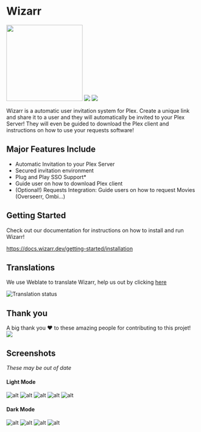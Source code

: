 # Wizarr 

<img src="./screenshots/wizard.png" height="200">

<img src="https://github.com/Wizarrrr/wizarr/actions/workflows/docker-build.yml/badge.svg">

<img src="https://hosted.weblate.org/widgets/wizarr/-/svg-badge.svg">

Wizarr is a automatic user invitation system for Plex. Create a unique link and share it to a user and they will automatically be invited to your Plex Server! They will even be guided to download the Plex client and instructions on how to use your requests software!


## Major Features Include

- Automatic Invitation to your Plex Server
- Secured invitation environment
- Plug and Play SSO Support*
- Guide user on how to download Plex client
- (Optional!) Requests Integration: Guide users on how to request Movies (Overseerr, Ombi...)



## Getting Started

Check out our documentation for instructions on how to install and run Wizarr!

https://docs.wizarr.dev/getting-started/installation




## Translations

We use Weblate to translate Wizarr, help us out by clicking [here](https://hosted.weblate.org/engage/wizarr/)

<img src="https://hosted.weblate.org/widgets/wizarr/-/app/multi-auto.svg" alt="Translation status" />
</a>

## Thank you

A big thank you ❤️ to these amazing people for contributing to this projet!
<a href="https://github.com/wizarrrr/wizarr/graphs/contributors">
  <img src="https://contrib.rocks/image?repo=wizarrrr/wizarr" />
</a>

## Screenshots

*These may be out of date*

#### Light Mode
![alt](./screenshots/share.png)
![alt](./screenshots/tips-light.png)
![alt](./screenshots/invitation.png)
![alt](./screenshots/Download.png)
![alt](./screenshots/request.png)

#### Dark Mode
![alt](./screenshots/download_dark.png)
![alt](./screenshots/tips-dark.png)
![alt](./screenshots/join_dark.png)
![alt](./screenshots/welcome_dark.png)

